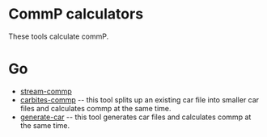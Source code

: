 # CommP calculators

These tools calculate commP.

# Go
- [stream-commp](https://github.com/filecoin-project/go-fil-commp-hashhash)
- [carbites-commp](https://github.com/anjor/go-carbites-commp) -- this tool splits up an existing car file into smaller car files and calculates commp at the same time.
- [generate-car](https://github.com/tech-greedy/generate-car) -- this tool generates car files and calculates commp at the same time.

